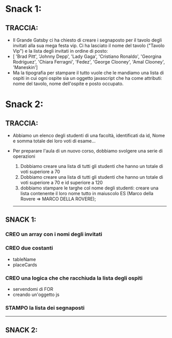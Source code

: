 # Snack 1:
## TRACCIA:
- Il Grande Gatsby ci ha chiesto di creare i segnaposto per il tavolo degli invitati alla sua mega festa vip. Ci ha lasciato il nome del tavolo ("Tavolo Vip") e la lista degli invitati in ordine di posto:
- [ 'Brad Pitt', 'Johnny Depp', 'Lady Gaga', 'Cristiano Ronaldo', 'Georgina Rodriguez', 'Chiara Ferragni', 'Fedez', 'George Clooney', 'Amal Clooney', 'Maneskin']
- Ma la tipografia per stampare il tutto vuole che le mandiamo una lista di ospiti in cui ogni ospite sia un oggetto javascript che ha come attributi: nome del tavolo, nome dell'ospite e posto occupato.

# Snack 2:
## TRACCIA:
- Abbiamo un elenco degli studenti di una facoltà, identificati da id, Nome e somma totale dei loro voti di esame...
- Per preparare l'aula di un nuovo corso, dobbiamo svolgere una serie di operazioni
    1. Dobbiamo creare una lista di tutti gli studenti che hanno un totale di voti superiore a 70
    2. Dobbiamo creare una lista di tutti gli studenti che hanno un totale di voti superiore a 70 e id superiore a 120
    3. dobbiamo stampare le targhe col nome degli studenti: creare una lista contenente il loro nome tutto in maiuscolo ES (Marco della Rovere => MARCO DELLA ROVERE);

    <hr>

## SNACK 1:
### CREO un array con i nomi degli invitati
### CREO due costanti
- tableName
- placeCards
### CREO una logica che che racchiuda la lista degli ospiti
- servendomi di FOR
- creando un'oggetto js
### STAMPO la lista dei segnaposti

<hr>

## SNACK 2:
